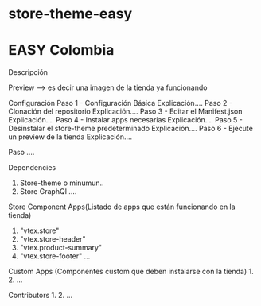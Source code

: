 # store-theme-easy

# EASY Colombia

Descripción

Preview
--> es decir una imagen de la tienda ya funcionando

Configuración
Paso 1 - Configuración Básica
Explicación....
Paso 2 - Clonación del repositorio
Explicación....
Paso 3 - Editar el Manifest.json
Explicación....
Paso 4 - Instalar apps necesarias
Explicación....
Paso 5 - Desinstalar el store-theme predeterminado
Explicación....
Paso 6 - Ejecute un preview de la tienda
Explicación....

Paso ....

Dependencies
1. Store-theme o minumun..
2. Store GraphQl
....

Store Component Apps(Listado de apps que están funcionando en la tienda)
1. "vtex.store"
2. "vtex.store-header"
3. "vtex.product-summary"
4. "vtex.store-footer"
...

Custom Apps (Componentes custom que deben instalarse con la tienda)
1.
2.
...

Contributors
1. 
2.
...